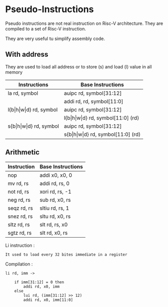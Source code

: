 # Pseudo-Instructions

Pseudo instructions are not real instruction on Risc-V architecture. They are
compiled to a set of Risc-V instruction.

They are very useful tu simplify assembly code.

## With address

They are used to load all address or to store (s) and load (l) value in
all memory

| Instructions              | Base Instructions                    |
|---------------------------|--------------------------------------|
| la rd, symbol             | auipc rd, symbol[31:12]              |
|                           | addi rd, rd, symbol[11:0]            |
| l{b\|h\|w\|d} rd, symbol  | auipc rd, symbol[31:12]              |
|                           | l{b\|h\|w\|d} rd, symbol\[11:0\] \(rd\) |
| s{b\|h\|w\|d} rd, symbol  | auipc rd, symbol[31:12]              |
|                           | s{b\|h\|w\|d} rd, symbol\[11:0\] \(rd\) |

## Arithmetic

| Instruction   | Base Instructions |
|---------------|-------------------|
| nop           | addi x0, x0, 0    |
| mv rd, rs     | addi rd, rs, 0    |
| not rd, rs    | xori rd, rs, -1   |
| neg rd, rs    | sub rd, x0, rs    |
| seqz rd, rs   | sltiu rd, rs, 1   |
| snez rd, rs   | sltu rd, x0, rs   |
| sltz rd, rs   | slt rd, rs, x0    |
| sgtz rd, rs   | slt rd, x0, rs    |


Li instruction :

    It used to load every 32 bites immediate in a register

Compilation :

```
li rd, imm ->

    if imm[31:12] = 0 then
        addi rd, x0, imm
    else
        lui rd, (imm[31:12] >> 12)
        addi rd, x0, imm[11:0]
```
